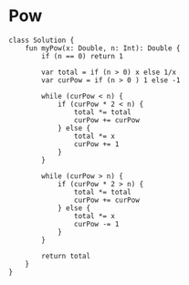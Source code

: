 

# Pow

    class Solution {
        fun myPow(x: Double, n: Int): Double {
            if (n == 0) return 1

            var total = if (n > 0) x else 1/x
            var curPow = if (n > 0 ) 1 else -1

            while (curPow < n) {
                if (curPow * 2 < n) {
                    total *= total
                    curPow += curPow
                } else {
                    total *= x
                    curPow += 1
                }
            }

            while (curPow > n) {
                if (curPow * 2 > n) {
                    total *= total
                    curPow += curPow
                } else {
                    total *= x
                    curPow -= 1
                }
            }

            return total
        }
    }